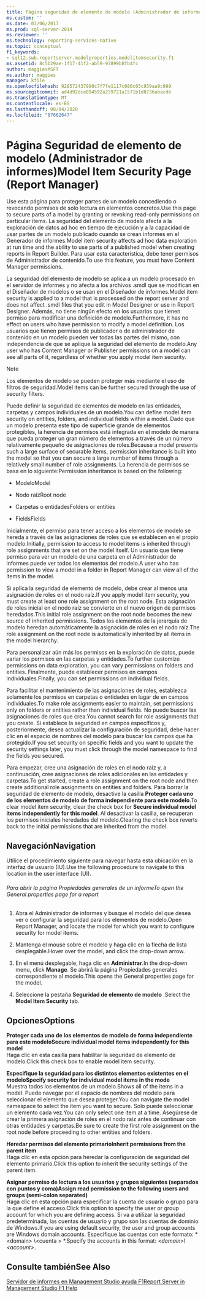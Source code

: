 ```yaml
---
title: Página seguridad de elemento de modelo (Administrador de informes) | Microsoft Docs
ms.custom: ''
ms.date: 03/06/2017
ms.prod: sql-server-2014
ms.reviewer: ''
ms.technology: reporting-services-native
ms.topic: conceptual
f1_keywords:
- sql12.swb.reportserver.modelproperties.modelitemsecurity.f1
ms.assetid: 8c5b29ae-1f17-41f2-ab59-97899b8fb4fc
author: maggiesMSFT
ms.author: maggies
manager: kfile
ms.openlocfilehash: 928572437990c7f7fe1117c086c65c939aa9c999
ms.sourcegitcommit: ad4d92dce894592a259721a1571b1d8736abacdb
ms.translationtype: MT
ms.contentlocale: es-ES
ms.lasthandoff: 08/04/2020
ms.locfileid: "87662647"
---
```

# <a name="model-item-security-page-report-manager"></a><span data-ttu-id="b1338-102">Página Seguridad de elemento de modelo (Administrador de informes)</span><span class="sxs-lookup"><span data-stu-id="b1338-102">Model Item Security Page (Report Manager)</span></span>
  <span data-ttu-id="b1338-103">Use esta página para proteger partes de un modelo concediendo o revocando permisos de solo lectura en elementos concretos.</span><span class="sxs-lookup"><span data-stu-id="b1338-103">Use this page to secure parts of a model by granting or revoking read-only permissions on particular items.</span></span> <span data-ttu-id="b1338-104">La seguridad del elemento de modelo afecta a la exploración de datos ad hoc en tiempo de ejecución y a la capacidad de usar partes de un modelo publicado cuando se crean informes en el Generador de informes.</span><span class="sxs-lookup"><span data-stu-id="b1338-104">Model item security affects ad hoc data exploration at run time and the ability to use parts of a published model when creating reports in Report Builder.</span></span> <span data-ttu-id="b1338-105">Para usar esta característica, debe tener permisos de Administrador de contenido.</span><span class="sxs-lookup"><span data-stu-id="b1338-105">To use this feature, you must have Content Manager permissions.</span></span>  
  
 <span data-ttu-id="b1338-106">La seguridad del elemento de modelo se aplica a un modelo procesado en el servidor de informes y no afecta a los archivos .smdl que se modifican en el Diseñador de modelos o se usan en el Diseñador de informes.</span><span class="sxs-lookup"><span data-stu-id="b1338-106">Model item security is applied to a model that is processed on the report server and does not affect .smdl files that you edit in Model Designer or use in Report Designer.</span></span> <span data-ttu-id="b1338-107">Además, no tiene ningún efecto en los usuarios que tienen permiso para modificar una definición de modelo.</span><span class="sxs-lookup"><span data-stu-id="b1338-107">Furthermore, it has no effect on users who have permission to modify a model definition.</span></span> <span data-ttu-id="b1338-108">Los usuarios que tienen permisos de publicador o de administrador de contenido en un modelo pueden ver todas las partes del mismo, con independencia de que se aplique la seguridad del elemento de modelo.</span><span class="sxs-lookup"><span data-stu-id="b1338-108">Any user who has Content Manager or Publisher permissions on a model can see all parts of it, regardless of whether you apply model item security.</span></span>  
  
> [!NOTE]  
>  <span data-ttu-id="b1338-109">Los elementos de modelo se pueden proteger más mediante el uso de filtros de seguridad.</span><span class="sxs-lookup"><span data-stu-id="b1338-109">Model items can be further secured through the use of security filters.</span></span>  
  
 <span data-ttu-id="b1338-110">Puede definir la seguridad de elementos de modelo en las entidades, carpetas y campos individuales de un modelo.</span><span class="sxs-lookup"><span data-stu-id="b1338-110">You can define model item security on entities, folders, and individual fields within a model.</span></span> <span data-ttu-id="b1338-111">Dado que un modelo presenta este tipo de superficie grande de elementos protegibles, la herencia de permisos está integrada en el modelo de manera que pueda proteger un gran número de elementos a través de un número relativamente pequeño de asignaciones de roles.</span><span class="sxs-lookup"><span data-stu-id="b1338-111">Because a model presents such a large surface of securable items, permission inheritance is built into the model so that you can secure a large number of items through a relatively small number of role assignments.</span></span> <span data-ttu-id="b1338-112">La herencia de permisos se basa en lo siguiente:</span><span class="sxs-lookup"><span data-stu-id="b1338-112">Permission inheritance is based on the following:</span></span>  
  
-   <span data-ttu-id="b1338-113">Modelo</span><span class="sxs-lookup"><span data-stu-id="b1338-113">Model</span></span>  
  
-   <span data-ttu-id="b1338-114">Nodo raíz</span><span class="sxs-lookup"><span data-stu-id="b1338-114">Root node</span></span>  
  
-   <span data-ttu-id="b1338-115">Carpetas o entidades</span><span class="sxs-lookup"><span data-stu-id="b1338-115">Folders or entities</span></span>  
  
-   <span data-ttu-id="b1338-116">Fields</span><span class="sxs-lookup"><span data-stu-id="b1338-116">Fields</span></span>  
  
 <span data-ttu-id="b1338-117">Inicialmente, el permiso para tener acceso a los elementos de modelo se hereda a través de las asignaciones de roles que se establecen en el propio modelo.</span><span class="sxs-lookup"><span data-stu-id="b1338-117">Initially, permission to access to model items is inherited through role assignments that are set on the model itself.</span></span> <span data-ttu-id="b1338-118">Un usuario que tiene permiso para ver un modelo de una carpeta en el Administrador de informes puede ver todos los elementos del modelo.</span><span class="sxs-lookup"><span data-stu-id="b1338-118">A user who has permission to view a model in a folder in Report Manager can view all of the items in the model.</span></span>  
  
 <span data-ttu-id="b1338-119">Si aplica la seguridad de elemento de modelo, debe crear al menos una asignación de roles en el nodo raíz.</span><span class="sxs-lookup"><span data-stu-id="b1338-119">If you apply model item security, you must create at least one role assignment on the root node.</span></span> <span data-ttu-id="b1338-120">Esta asignación de roles inicial en el nodo raíz se convierte en el nuevo origen de permisos heredados.</span><span class="sxs-lookup"><span data-stu-id="b1338-120">This initial role assignment on the root node becomes the new source of inherited permissions.</span></span> <span data-ttu-id="b1338-121">Todos los elementos de la jerarquía de modelo heredan automáticamente la asignación de roles en el nodo raíz.</span><span class="sxs-lookup"><span data-stu-id="b1338-121">The role assignment on the root node is automatically inherited by all items in the model hierarchy.</span></span>  
  
 <span data-ttu-id="b1338-122">Para personalizar aún más los permisos en la exploración de datos, puede variar los permisos en las carpetas y entidades.</span><span class="sxs-lookup"><span data-stu-id="b1338-122">To further customize permissions on data exploration, you can vary permissions on folders and entities.</span></span> <span data-ttu-id="b1338-123">Finalmente, puede establecer permisos en campos individuales.</span><span class="sxs-lookup"><span data-stu-id="b1338-123">Finally, you can set permissions on individual fields.</span></span>  
  
 <span data-ttu-id="b1338-124">Para facilitar el mantenimiento de las asignaciones de roles, establezca solamente los permisos en carpetas o entidades en lugar de en campos individuales.</span><span class="sxs-lookup"><span data-stu-id="b1338-124">To make role assignments easier to maintain, set permissions only on folders or entities rather than individual fields.</span></span> <span data-ttu-id="b1338-125">No puede buscar las asignaciones de roles que crea.</span><span class="sxs-lookup"><span data-stu-id="b1338-125">You cannot search for role assignments that you create.</span></span> <span data-ttu-id="b1338-126">Si establece la seguridad en campos específicos y, posteriormente, desea actualizar la configuración de seguridad, debe hacer clic en el espacio de nombres del modelo para buscar los campos que ha protegido.</span><span class="sxs-lookup"><span data-stu-id="b1338-126">If you set security on specific fields and you want to update the security settings later, you must click through the model namespace to find the fields you secured.</span></span>  
  
 <span data-ttu-id="b1338-127">Para empezar, cree una asignación de roles en el nodo raíz y, a continuación, cree asignaciones de roles adicionales en las entidades y carpetas.</span><span class="sxs-lookup"><span data-stu-id="b1338-127">To get started, create a role assignment on the root node and then create additional role assignments on entities and folders.</span></span> <span data-ttu-id="b1338-128">Para borrar la seguridad de elemento de modelo, desactive la casilla **Proteger cada uno de los elementos de modelo de forma independiente para este modelo**.</span><span class="sxs-lookup"><span data-stu-id="b1338-128">To clear model item security, clear the check box for **Secure individual model items independently for this model**.</span></span> <span data-ttu-id="b1338-129">Al desactivar la casilla, se recuperan los permisos iniciales heredados del modelo.</span><span class="sxs-lookup"><span data-stu-id="b1338-129">Clearing the check box reverts back to the initial permissions that are inherited from the model.</span></span>  
  
## <a name="navigation"></a><span data-ttu-id="b1338-130">Navegación</span><span class="sxs-lookup"><span data-stu-id="b1338-130">Navigation</span></span>  
 <span data-ttu-id="b1338-131">Utilice el procedimiento siguiente para navegar hasta esta ubicación en la interfaz de usuario (IU).</span><span class="sxs-lookup"><span data-stu-id="b1338-131">Use the following procedure to navigate to this location in the user interface (UI).</span></span>  
  
###### <a name="to-open-the-general-properties-page-for-a-report"></a><span data-ttu-id="b1338-132">Para abrir la página Propiedades generales de un informe</span><span class="sxs-lookup"><span data-stu-id="b1338-132">To open the General properties page for a report</span></span>  
  
1.  <span data-ttu-id="b1338-133">Abra el Administrador de informes y busque el modelo del que desea ver o configurar la seguridad para los elementos de modelo.</span><span class="sxs-lookup"><span data-stu-id="b1338-133">Open Report Manager, and locate the model for which you want to configure security for model items.</span></span>  
  
2.  <span data-ttu-id="b1338-134">Mantenga el mouse sobre el modelo y haga clic en la flecha de lista desplegable.</span><span class="sxs-lookup"><span data-stu-id="b1338-134">Hover over the model, and click the drop-down arrow.</span></span>  
  
3.  <span data-ttu-id="b1338-135">En el menú desplegable, haga clic en **Administrar**.</span><span class="sxs-lookup"><span data-stu-id="b1338-135">In the drop-down menu, click **Manage**.</span></span> <span data-ttu-id="b1338-136">Se abrirá la página Propiedades generales correspondiente al modelo.</span><span class="sxs-lookup"><span data-stu-id="b1338-136">This opens the General properties page for the model.</span></span>  
  
4.  <span data-ttu-id="b1338-137">Seleccione la pestaña **Seguridad de elemento de modelo** .</span><span class="sxs-lookup"><span data-stu-id="b1338-137">Select the **Model Item Security** tab.</span></span>  
  
## <a name="options"></a><span data-ttu-id="b1338-138">Opciones</span><span class="sxs-lookup"><span data-stu-id="b1338-138">Options</span></span>  
 <span data-ttu-id="b1338-139">**Proteger cada uno de los elementos de modelo de forma independiente para este modelo**</span><span class="sxs-lookup"><span data-stu-id="b1338-139">**Secure individual model items independently for this model**</span></span>  
 <span data-ttu-id="b1338-140">Haga clic en esta casilla para habilitar la seguridad de elemento de modelo.</span><span class="sxs-lookup"><span data-stu-id="b1338-140">Click this check box to enable model item security.</span></span>  
  
 <span data-ttu-id="b1338-141">**Especifique la seguridad para los distintos elementos existentes en el modelo**</span><span class="sxs-lookup"><span data-stu-id="b1338-141">**Specify security for individual model items in the mode**</span></span>  
 <span data-ttu-id="b1338-142">Muestra todos los elementos de un modelo.</span><span class="sxs-lookup"><span data-stu-id="b1338-142">Shows all of the items in a model.</span></span> <span data-ttu-id="b1338-143">Puede navegar por el espacio de nombres del modelo para seleccionar el elemento que desea proteger.</span><span class="sxs-lookup"><span data-stu-id="b1338-143">You can navigate the model namespace to select the item you want to secure.</span></span> <span data-ttu-id="b1338-144">Solo puede seleccionar un elemento cada vez.</span><span class="sxs-lookup"><span data-stu-id="b1338-144">You can only select one item at a time.</span></span> <span data-ttu-id="b1338-145">Asegúrese de crear la primera asignación de roles en el nodo raíz antes de continuar con otras entidades y carpetas.</span><span class="sxs-lookup"><span data-stu-id="b1338-145">Be sure to create the first role assignment on the root node before proceeding to other entities and folders.</span></span>  
  
 <span data-ttu-id="b1338-146">**Heredar permisos del elemento primario**</span><span class="sxs-lookup"><span data-stu-id="b1338-146">**Inherit permissions from the parent item**</span></span>  
 <span data-ttu-id="b1338-147">Haga clic en esta opción para heredar la configuración de seguridad del elemento primario.</span><span class="sxs-lookup"><span data-stu-id="b1338-147">Click this option to inherit the security settings of the parent item.</span></span>  
  
 <span data-ttu-id="b1338-148">**Asignar permiso de lectura a los usuarios y grupos siguientes (separados con puntos y coma)**</span><span class="sxs-lookup"><span data-stu-id="b1338-148">**Assign read permission to the following users and groups (semi-colon separated)**</span></span>  
 <span data-ttu-id="b1338-149">Haga clic en esta opción para especificar la cuenta de usuario o grupo para la que define el acceso.</span><span class="sxs-lookup"><span data-stu-id="b1338-149">Click this option to specify the user or group account for which you are defining access.</span></span> <span data-ttu-id="b1338-150">Si va a utilizar la seguridad predeterminada, las cuentas de usuario y grupo son las cuentas de dominio de Windows.</span><span class="sxs-lookup"><span data-stu-id="b1338-150">If you are using default security, the user and group accounts are Windows domain accounts.</span></span> <span data-ttu-id="b1338-151">Especifique las cuentas con este formato: \* \<domain> \\<cuenta \> \*.</span><span class="sxs-lookup"><span data-stu-id="b1338-151">Specify the accounts in this format: *\<domain>\\<account\>*.</span></span>  
  
## <a name="see-also"></a><span data-ttu-id="b1338-152">Consulte también</span><span class="sxs-lookup"><span data-stu-id="b1338-152">See Also</span></span>  
 [<span data-ttu-id="b1338-153">Servidor de informes en Management Studio ayuda F1</span><span class="sxs-lookup"><span data-stu-id="b1338-153">Report Server in Management Studio F1 Help</span></span>](tools/report-server-in-management-studio-f1-help.md)  
  
  

